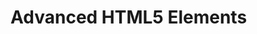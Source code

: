 # Advanced HTML5 Elements 
<!DOCTYPE html>
<html lang="en">
<head>
    <meta charset="UTF-8">
    <meta name="viewport" content="width=device-width, initial-scale=1.0">
    <meta http-equiv="X-UA-Compatible" content="ie=edge">
    <title>Advanced HTML5 Elements and Forms</title>
    <style>
        /* Basic styles for table and form */
        table {
            width: 100%;
            border-collapse: collapse;
            margin-bottom: 20px;
        }

        table, th, td {
            border: 1px solid black;
        }

        th, td {
            padding: 8px;
            text-align: left;
        }

        form {
            margin-top: 20px;
        }

        label {
            display: block;
            margin-bottom: 5px;
        }

        input, select, textarea {
            width: 100%;
            padding: 8px;
            margin-bottom: 10px;
        }

        button {
            padding: 10px 20px;
            background-color: #4CAF50;
            color: white;
            border: none;
            cursor: pointer;
        }

        button:hover {
            background-color: #45a049;
        }
    </style>
</head>
<body>

    <header>
        <h1>Advanced HTML5 Elements and Forms</h1>
    </header>

    <!-- Ordered List with Roman Numerals -->
    <section>
        <h2>Ordered List with Roman Numerals</h2>
        <ol type="I">
            <li>Introduction to HTML5</li>
            <li>Understanding Forms</li>
            <li>Multimedia Elements</li>
            <li>Using Tables in HTML</li>
            <li>Working with External Media</li>
        </ol>
    </section>

    <!-- External Image from Pexels -->
    <section>
        <h2>Image from Pexels</h2>
        <img src="https://images.pexels.com/photos/3556155/pexels-photo-3556155.jpeg" alt="Beautiful landscape" width="500">
    </section>

    <!-- Table of Contacts -->
    <section>
        <h2>Table of Contacts</h2>
        <table>
            <thead>
                <tr>
                    <th>Name</th>
                    <th>Address</th>
                    <th>Mobile</th>
                    <th>Email</th>
                </tr>
            </thead>
            <tbody>
                <tr>
                    <td>John Doe</td>
                    <td>123 Main St, City</td>
                    <td>(555) 123-4567</td>
                    <td>johndoe@example.com</td>
                </tr>
                <tr>
                    <td>Jane Smith</td>
                    <td>456 Oak St, City</td>
                    <td>(555) 987-6543</td>
                    <td>janesmith@example.com</td>
                </tr>
                <tr>
                    <td>Mark Johnson</td>
                    <td>789 Pine St, City</td>
                    <td>(555) 456-7890</td>
                    <td>markjohnson@example.com</td>
                </tr>
                <tr>
                    <td>Alice Brown</td>
                    <td>101 Maple St, City</td>
                    <td>(555) 234-5678</td>
                    <td>alicebrown@example.com</td>
                </tr>
                <tr>
                    <td>Tom Lee</td>
                    <td>202 Cedar St, City</td>
                    <td>(555) 678-1234</td>
                    <td>tomlee@example.com</td>
                </tr>
            </tbody>
        </table>
    </section>

    <!-- Registration Form -->
    <section>
        <h2>Registration Form</h2>
        <form action="#" method="post" id="registration-form">
            <!-- Name -->
            <label for="name">Full Name</label>
            <input type="text" id="name" name="name" placeholder="Enter your full name" required>

            <!-- Email -->
            <label for="email">Email Address</label>
            <input type="email" id="email" name="email" placeholder="Enter your email" required>

            <!-- Password -->
            <label for="password">Password</label>
            <input type="password" id="password" name="password" placeholder="Create a password" required minlength="6">

            <!-- Date -->
            <label for="dob">Date of Birth</label>
            <input type="date" id="dob" name="dob" required>

            <!-- Gender Radio Buttons -->
            <fieldset>
                <legend>Gender</legend>
                <label for="male">
                    <input type="radio" id="male" name="gender" value="male" required> Male
                </label>
                <label for="female">
                    <input type="radio" id="female" name="gender" value="female"> Female
                </label>
                <label for="other">
                    <input type="radio" id="other" name="gender" value="other"> Other
                </label>
            </fieldset>

            <!-- Newsletter Subscription -->
            <label for="newsletter">Subscribe to our newsletter</label>
            <input type="checkbox" id="newsletter" name="newsletter" value="yes">

            <!-- Country Dropdown -->
            <label for="country">Select Your Country</label>
            <select id="country" name="country" required>
                <option value="">--Please select--</option>
                <option value="us">United States</option>
                <option value="ca">Canada</option>
                <option value="uk">United Kingdom</option>
                <option value="au">Australia</option>
                <option value="in">India</option>
            </select>

            <!-- Submit Button -->
            <button type="submit">Register</button>
        </form>
    </section>

</body>
</html>
<!DOCTYPE html>
<html lang="en">
<head>
    <meta charset="UTF-8">
    <meta name="viewport" content="width=device-width, initial-scale=1.0">
    <meta http-equiv="X-UA-Compatible" content="ie=edge">
    <title>Advanced HTML5 Elements and Forms</title>
    <style>
        /* Basic styles for table and form */
        table {
            width: 100%;
            border-collapse: collapse;
            margin-bottom: 20px;
        }

        table, th, td {
            border: 1px solid black;
        }

        th, td {
            padding: 8px;
            text-align: left;
        }

        form {
            margin-top: 20px;
        }

        label {
            display: block;
            margin-bottom: 5px;
        }

        input, select, textarea {
            width: 100%;
            padding: 8px;
            margin-bottom: 10px;
        }

        button {
            padding: 10px 20px;
            background-color: #4CAF50;
            color: white;
            border: none;
            cursor: pointer;
        }

        button:hover {
            background-color: #45a049;
        }
    </style>
</head>
<body>

    <header>
        <h1>Advanced HTML5 Elements and Forms</h1>
    </header>

    <!-- Ordered List with Roman Numerals -->
    <section>
        <h2>Ordered List with Roman Numerals</h2>
        <ol type="I">
            <li>Introduction to HTML5</li>
            <li>Understanding Forms</li>
            <li>Multimedia Elements</li>
            <li>Using Tables in HTML</li>
            <li>Working with External Media</li>
        </ol>
    </section>

    <!-- External Image from Pexels -->
    <section>
        <h2>Image from Pexels</h2>
        <img src="https://images.pexels.com/photos/3556155/pexels-photo-3556155.jpeg" alt="Beautiful landscape" width="500">
    </section>

    <!-- Table of Contacts -->
    <section>
        <h2>Table of Contacts</h2>
        <table>
            <thead>
                <tr>
                    <th>Name</th>
                    <th>Address</th>
                    <th>Mobile</th>
                    <th>Email</th>
                </tr>
            </thead>
            <tbody>
                <tr>
                    <td>John Doe</td>
                    <td>123 Main St, City</td>
                    <td>(555) 123-4567</td>
                    <td>johndoe@example.com</td>
                </tr>
                <tr>
                    <td>Jane Smith</td>
                    <td>456 Oak St, City</td>
                    <td>(555) 987-6543</td>
                    <td>janesmith@example.com</td>
                </tr>
                <tr>
                    <td>Mark Johnson</td>
                    <td>789 Pine St, City</td>
                    <td>(555) 456-7890</td>
                    <td>markjohnson@example.com</td>
                </tr>
                <tr>
                    <td>Alice Brown</td>
                    <td>101 Maple St, City</td>
                    <td>(555) 234-5678</td>
                    <td>alicebrown@example.com</td>
                </tr>
                <tr>
                    <td>Tom Lee</td>
                    <td>202 Cedar St, City</td>
                    <td>(555) 678-1234</td>
                    <td>tomlee@example.com</td>
                </tr>
            </tbody>
        </table>
    </section>

    <!-- Registration Form -->
    <section>
        <h2>Registration Form</h2>
        <form action="#" method="post" id="registration-form">
            <!-- Name -->
            <label for="name">Full Name</label>
            <input type="text" id="name" name="name" placeholder="Enter your full name" required>

            <!-- Email -->
            <label for="email">Email Address</label>
            <input type="email" id="email" name="email" placeholder="Enter your email" required>

            <!-- Password -->
            <label for="password">Password</label>
            <input type="password" id="password" name="password" placeholder="Create a password" required minlength="6">

            <!-- Date -->
            <label for="dob">Date of Birth</label>
            <input type="date" id="dob" name="dob" required>

            <!-- Gender Radio Buttons -->
            <fieldset>
                <legend>Gender</legend>
                <label for="male">
                    <input type="radio" id="male" name="gender" value="male" required> Male
                </label>
                <label for="female">
                    <input type="radio" id="female" name="gender" value="female"> Female
                </label>
                <label for="other">
                    <input type="radio" id="other" name="gender" value="other"> Other
                </label>
            </fieldset>

            <!-- Newsletter Subscription -->
            <label for="newsletter">Subscribe to our newsletter</label>
            <input type="checkbox" id="newsletter" name="newsletter" value="yes">

            <!-- Country Dropdown -->
            <label for="country">Select Your Country</label>
            <select id="country" name="country" required>
                <option value="">--Please select--</option>
                <option value="us">United States</option>
                <option value="ca">Canada</option>
                <option value="uk">United Kingdom</option>
                <option value="au">Australia</option>
                <option value="in">India</option>
            </select>

            <!-- Submit Button -->
            <button type="submit">Register</button>
        </form>
    </section>

</body>
</html>
<!DOCTYPE html>
<html lang="en">
<head>
    <meta charset="UTF-8">
    <meta name="viewport" content="width=device-width, initial-scale=1.0">
    <meta http-equiv="X-UA-Compatible" content="ie=edge">
    <title>Advanced HTML5 Elements and Forms</title>
    <style>
        /* Basic styles for table and form */
        table {
            width: 100%;
            border-collapse: collapse;
            margin-bottom: 20px;
        }

        table, th, td {
            border: 1px solid black;
        }

        th, td {
            padding: 8px;
            text-align: left;
        }

        form {
            margin-top: 20px;
        }

        label {
            display: block;
            margin-bottom: 5px;
        }

        input, select, textarea {
            width: 100%;
            padding: 8px;
            margin-bottom: 10px;
        }

        button {
            padding: 10px 20px;
            background-color: #4CAF50;
            color: white;
            border: none;
            cursor: pointer;
        }

        button:hover {
            background-color: #45a049;
        }
    </style>
</head>
<body>

    <header>
        <h1>Advanced HTML5 Elements and Forms</h1>
    </header>

    <!-- Ordered List with Roman Numerals -->
    <section>
        <h2>Ordered List with Roman Numerals</h2>
        <ol type="I">
            <li>Introduction to HTML5</li>
            <li>Understanding Forms</li>
            <li>Multimedia Elements</li>
            <li>Using Tables in HTML</li>
            <li>Working with External Media</li>
        </ol>
    </section>

    <!-- External Image from Pexels -->
    <section>
        <h2>Image from Pexels</h2>
        <img src="https://images.pexels.com/photos/3556155/pexels-photo-3556155.jpeg" alt="Beautiful landscape" width="500">
    </section>

    <!-- Table of Contacts -->
    <section>
        <h2>Table of Contacts</h2>
        <table>
            <thead>
                <tr>
                    <th>Name</th>
                    <th>Address</th>
                    <th>Mobile</th>
                    <th>Email</th>
                </tr>
            </thead>
            <tbody>
                <tr>
                    <td>John Doe</td>
                    <td>123 Main St, City</td>
                    <td>(555) 123-4567</td>
                    <td>johndoe@example.com</td>
                </tr>
                <tr>
                    <td>Jane Smith</td>
                    <td>456 Oak St, City</td>
                    <td>(555) 987-6543</td>
                    <td>janesmith@example.com</td>
                </tr>
                <tr>
                    <td>Mark Johnson</td>
                    <td>789 Pine St, City</td>
                    <td>(555) 456-7890</td>
                    <td>markjohnson@example.com</td>
                </tr>
                <tr>
                    <td>Alice Brown</td>
                    <td>101 Maple St, City</td>
                    <td>(555) 234-5678</td>
                    <td>alicebrown@example.com</td>
                </tr>
                <tr>
                    <td>Tom Lee</td>
                    <td>202 Cedar St, City</td>
                    <td>(555) 678-1234</td>
                    <td>tomlee@example.com</td>
                </tr>
            </tbody>
        </table>
    </section>

    <!-- Registration Form -->
    <section>
        <h2>Registration Form</h2>
        <form action="#" method="post" id="registration-form">
            <!-- Name -->
            <label for="name">Full Name</label>
            <input type="text" id="name" name="name" placeholder="Enter your full name" required>

            <!-- Email -->
            <label for="email">Email Address</label>
            <input type="email" id="email" name="email" placeholder="Enter your email" required>

            <!-- Password -->
            <label for="password">Password</label>
            <input type="password" id="password" name="password" placeholder="Create a password" required minlength="6">

            <!-- Date -->
            <label for="dob">Date of Birth</label>
            <input type="date" id="dob" name="dob" required>

            <!-- Gender Radio Buttons -->
            <fieldset>
                <legend>Gender</legend>
                <label for="male">
                    <input type="radio" id="male" name="gender" value="male" required> Male
                </label>
                <label for="female">
                    <input type="radio" id="female" name="gender" value="female"> Female
                </label>
                <label for="other">
                    <input type="radio" id="other" name="gender" value="other"> Other
                </label>
            </fieldset>

            <!-- Newsletter Subscription -->
            <label for="newsletter">Subscribe to our newsletter</label>
            <input type="checkbox" id="newsletter" name="newsletter" value="yes">

            <!-- Country Dropdown -->
            <label for="country">Select Your Country</label>
            <select id="country" name="country" required>
                <option value="">--Please select--</option>
                <option value="us">United States</option>
                <option value="ca">Canada</option>
                <option value="uk">United Kingdom</option>
                <option value="au">Australia</option>
                <option value="in">India</option>
            </select>

            <!-- Submit Button -->
            <button type="submit">Register</button>
        </form>
    </section>

</body>
</html>

